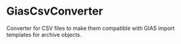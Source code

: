 # GiasCsvConverter
Converter for CSV files to make them compatible with GIAS import templates for archive objects.

